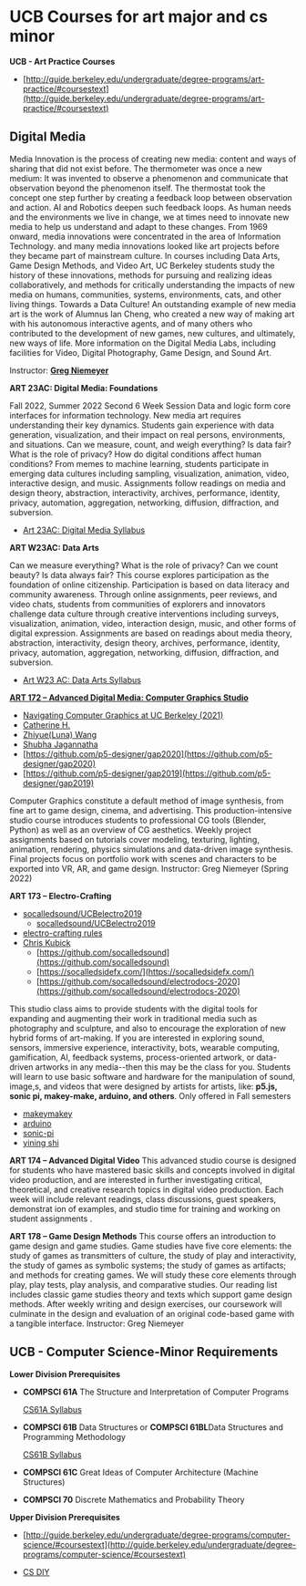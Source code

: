 # UCB Courses for art major and cs minor

**UCB - Art Practice Courses**

-   [http://guide.berkeley.edu/undergraduate/degree-programs/art-practice/#coursestext](http://guide.berkeley.edu/undergraduate/degree-programs/art-practice/#coursestext)

## Digital Media 

Media Innovation is the process of creating new media: content and ways of sharing that did not exist before. The thermometer was once a new medium: It was invented to observe a phenomenon and communicate that observation beyond the phenomenon itself. The thermostat took the concept one step further by creating a feedback loop between observation and action. AI and Robotics deepen such feedback loops. As human needs and the environments we live in change, we at times need to innovate new media to help us understand and adapt to these changes. 
From 1969 onward, media innovations were concentrated in the area of Information Technology. and many media innovations looked like art projects before they became part of mainstream culture. In courses including Data Arts, Game Design Methods, and Video Art, UC Berkeley students study the history of these innovations, methods for pursuing and realizing ideas collaboratively, and methods for critically understanding the impacts of new media on humans, communities, systems, environments, cats, and other living things. Towards a Data Culture!
An outstanding example of new media art is the work of Alumnus Ian Cheng, who created a new way of making art with his autonomous interactive agents, and of many others who contributed to the development of new games, new cultures, and ultimately, new ways of life.
More information on the Digital Media Labs, including facilities for Video, Digital Photography, Game Design, and Sound Art.

Instructor: **[Greg Niemeyer](https://www.gregniemeyer.com/)**

**ART 23AC: Digital Media: Foundations**

Fall 2022, Summer 2022 Second 6 Week Session
Data and logic form core interfaces for information technology. New media art requires understanding their key dynamics. Students gain experience with data generation, visualization, and their impact on real persons, environments, and situations. Can we measure, count, and weigh everything? Is data fair? What is the role of privacy? How do digital conditions affect human conditions? 
From memes to machine learning, students participate in emerging data cultures including sampling, visualization, animation, video, interactive design, and music. Assignments follow readings on media and design theory, abstraction, interactivity, archives, performance, identity, privacy, automation, aggregation, networking, diffusion, diffraction, and subversion. 

- [Art 23AC: Digital Media Syllabus](https://drive.google.com/file/d/1U8a8jRweBREe5s9FWUVBAISoC5USxiD0/view?usp=sharing)

**ART W23AC: Data Arts**

Can we measure everything? What is the role of privacy? Can we count beauty? Is data always fair? 
This course explores participation as the foundation of online citizenship. Participation is based on data literacy and community awareness. Through online assignments, peer reviews, and video chats, students from communities of explorers and innovators challenge data culture through creative interventions including surveys, visualization, animation, video, interaction design, music, and other forms of digital expression. Assignments are based on readings about media theory, abstraction, interactivity, design theory, archives, performance, identity, privacy, automation, aggregation, networking, diffusion, diffraction, and subversion.

- [Art W23 AC: Data Arts Syllabus](https://drive.google.com/file/d/1EDM2qcKSRqI9LFPtFbeSrmBrBaRGODjM/view?usp=sharing)

**[ART 172 – Advanced Digital Media: Computer Graphics Studio](https://art.berkeley.edu/upper-div-courses)**

-   [Navigating Computer Graphics at UC Berkeley (2021)](https://medium.com/mdblog/navigating-computer-graphics-at-uc-berkeley-2021-e191f544e59a)
-   [Catherine H.](https://www.linkedin.com/in/catherine-h-5b2462133/)
-   [Zhiyue(Luna) Wang](https://www.linkedin.com/in/zhiyue-luna-wang-384606204/)
-   [Shubha Jagannatha](https://www.linkedin.com/in/shubhaja/)
-   [https://github.com/p5-designer/gap2020](https://github.com/p5-designer/gap2020)
-   [https://github.com/p5-designer/gap2019](https://github.com/p5-designer/gap2019)

Computer Graphics constitute a default method of image synthesis, from fine art to game design, cinema, and advertising. This production-intensive studio course introduces students to professional CG tools (Blender, Python) as well as an overview of CG aesthetics. Weekly project assignments based on tutorials cover modeling, texturing, lighting, animation, rendering, physics simulations and data-driven image synthesis. Final projects focus on portfolio work with scenes and characters to be exported into VR, AR, and game design. Instructor: Greg Niemeyer (Spring 2022)



**ART 173 – Electro-Crafting**

-   [socalledsound/UCBelectro2019](https://github.com/socalledsound/UCBelectro2019)
    -   [socalledsound/UCBelectro2019](https://socalledsound.github.io/UCBelectro2019/resources.html)
-   [electro-crafting rules](https://socalledsound.github.io/sfaiF2018/rules.html)
-   [Chris Kubick](https://www.linkedin.com/in/chris-kubick-a768a0141/)
    -   [https://github.com/socalledsound](https://github.com/socalledsound)
    -   [https://socalledsidefx.com/](https://socalledsidefx.com/)
    -   [https://github.com/socalledsound/electrodocs-2020](https://github.com/socalledsound/electrodocs-2020)

This studio class aims to provide students with the digital tools for expanding and augmenting their work in traditional media such as photography and sculpture, and also to encourage the exploration of new hybrid forms of art-making. If you are interested in exploring sound, sensors, immersive experience, interactivity, bots, wearable computing, gamification, AI, feedback systems, process-oriented artwork, or data-driven artworks in any media--then this may be the class for you. Students will learn to use basic software and hardware for the manipulation of sound, image,s, and videos that were designed by artists for artists, like: **p5.js, sonic pi, makey-make, arduino, and others**.
Only offered in Fall semesters

- [makeymakey](https://makeymakey.com/)
- [arduino](https://www.arduino.cc/)
- [sonic-pi](https://sonic-pi.net/)
- [yining shi](http://1023.io/resume)

**ART 174 – Advanced Digital Video**
This advanced studio course is designed for students who have mastered basic skills and concepts involved in digital video production, and are interested in further investigating critical, theoretical, and creative research topics in digital video production. Each week will include relevant readings, class discussions, guest speakers, demonstrat ion of examples, and studio time for training and working on student assignments .

**ART 178 – Game Design Methods**
This course offers an introduction to game design and game studies. Game studies have five core elements: the study of games as transmitters of culture, the study of play and interactivity, the study of games as symbolic systems; the study of games as artifacts; and methods for creating games. We will study these core elements through play, play tests, play analysis, and comparative studies. Our reading list includes classic game studies theory and texts which support game design methods. After weekly writing and design exercises, our coursework will culminate in the design and evaluation of an original code-based game with a tangible interface. Instructor: Greg Niemeyer

##   UCB - Computer Science-Minor Requirements

**Lower Division Prerequisites**

-   **COMPSCI 61A** The Structure and Interpretation of Computer Programs

    [CS61A Syllabus](https://cs61a.org)

-   **COMPSCI 61B** Data Structures
    or **COMPSCI 61BL**Data Structures and Programming Methodology
    
    [CS61B Syllabus](https://csdiy.wiki/%E6%95%B0%E6%8D%AE%E7%BB%93%E6%9E%84%E4%B8%8E%E7%AE%97%E6%B3%95/CS61B/)

-   **COMPSCI 61C** Great Ideas of Computer Architecture (Machine Structures)

-   **COMPSCI 70** Discrete Mathematics and Probability Theory

**Upper Division Prerequisites**

-   [http://guide.berkeley.edu/undergraduate/degree-programs/computer-science/#coursestext](http://guide.berkeley.edu/undergraduate/degree-programs/computer-science/#coursestext)

- [CS DIY](https://csdiy.wiki/)
